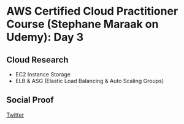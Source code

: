 <!-- This is a template you can use for quick progress days. It removes a lot of the steps we encourage you to share in the longer template 000-DAY-ARTICLE-LONG-TEMPLATE.MD-->

# AWS Certified Cloud Practitioner Course (Stephane Maraak on Udemy): Day 3

## Cloud Research

- EC2 Instance Storage
- ELB & ASG (Elastic Load Balancing & Auto Scaling Groups)

## Social Proof

[Twitter](https://twitter.com/_notwaving/status/1327785265092579328?s=20)
